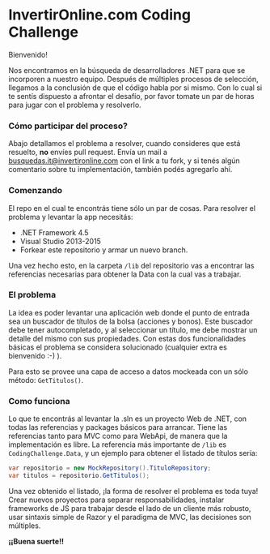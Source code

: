 # InvertirOnline.com Coding Challenge

Bienvenido!

Nos encontramos en la búsqueda de desarrolladores .NET para que se incorporen a nuestro equipo. Después de múltiples procesos de selección, llegamos a la conclusión de que el código habla por si mismo. Con lo cual si te sentís dispuesto a afrontar el desafío, por favor tomate un par de horas para jugar con el problema y resolverlo.

### Cómo participar del proceso?

Abajo detallamos el problema a resolver, cuando consideres que está resuelto, **no** envíes pull request. Envía un mail a busquedas.it@invertironline.com con el link a tu fork, y si tenés algún comentario sobre tu implementación, también podés agregarlo ahí.


### Comenzando

El repo en el cual te encontrás tiene sólo un par de cosas. Para resolver el problema y levantar la app necesitás:
  
  * .NET Framework 4.5
  * Visual Studio 2013-2015
  * Forkear este repositorio y armar un nuevo branch. 

Una vez hecho esto, en la carpeta `/lib` del repositorio vas a encontrar las referencias necesarias para obtener la Data con la cual vas a trabajar.

### El problema

La idea es poder levantar una aplicación web donde el punto de entrada sea un buscador de títulos de la bolsa (acciones y bonos). Este buscador debe tener autocompletado, y al seleccionar un título, me debe mostrar un detalle del mismo con sus propiedades. Con estas dos funcionalidades básicas el problema se considera solucionado (cualquier extra es bienvenido :-) ). 

Para esto se provee una capa de acceso a datos mockeada con un sólo método: `GetTitulos()`.

### Como funciona

Lo que te encontrás al levantar la .sln es un proyecto Web de .NET, con todas las referencias y packages básicos para arrancar. Tiene las referencias tanto para MVC como para WebApi, de manera que la implementación es libre. La referencia más importante de `/lib` es `CodingChallenge.Data`, y un ejemplo para obtener el listado de títulos sería:

  ```c#
  var repositorio = new MockRepository().TituloRepository;
  var titulos = repositorio.GetTitulos();
  ```
Una vez obtenido el listado, ¡la forma de resolver el problema es toda tuya! Crear nuevos proyectos para separar responsabilidades, instalar frameworks de JS para trabajar desde el lado de un cliente más robusto, usar sintaxis simple de Razor y el paradigma de MVC, las decisiones son múltiples.

**¡¡Buena suerte!!**
